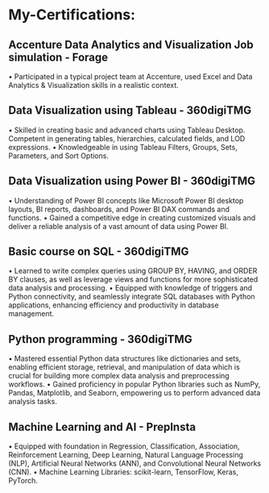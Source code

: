 # My-Certifications:
## Accenture Data Analytics and Visualization Job simulation - Forage                          			
•	Participated in a typical project team at Accenture, used Excel and Data Analytics & Visualization skills in a realistic context.
## Data Visualization using Tableau - 360digiTMG					                                        
•	Skilled in creating basic and advanced charts using Tableau Desktop. Competent in generating tables, hierarchies, calculated fields, and LOD expressions.
•	Knowledgeable in using Tableau Filters, Groups, Sets, Parameters, and Sort Options. 
## Data Visualization using Power BI - 360digiTMG					                                    
•	Understanding of Power BI concepts like Microsoft Power BI desktop layouts, BI reports, dashboards, and Power BI DAX commands and functions.
•	Gained a competitive edge in creating customized visuals and deliver a reliable analysis of a vast amount of data using Power BI.
## Basic course on SQL - 360digiTMG							                        
•	Learned to write complex queries using GROUP BY, HAVING, and ORDER BY clauses, as well as leverage views and functions for more sophisticated data analysis and processing.
•	Equipped with knowledge of triggers and Python connectivity, and seamlessly integrate SQL databases with Python applications, enhancing efficiency and productivity in database management.
## Python programming - 360digiTMG                                                                                                                   
•	Mastered essential Python data structures like dictionaries and sets, enabling efficient storage, retrieval, and manipulation of data which is crucial for building more complex data analysis and preprocessing workflows.
•	Gained proficiency in popular Python libraries such as NumPy, Pandas, Matplotlib, and Seaborn, empowering us to perform advanced data analysis tasks. 
## Machine Learning and AI - PrepInsta							                   
•	Equipped with foundation in Regression, Classification, Association, Reinforcement Learning, Deep Learning, Natural Language Processing (NLP), Artificial Neural Networks (ANN), and Convolutional Neural Networks (CNN).
•	Machine Learning Libraries: scikit-learn, TensorFlow, Keras, PyTorch.
